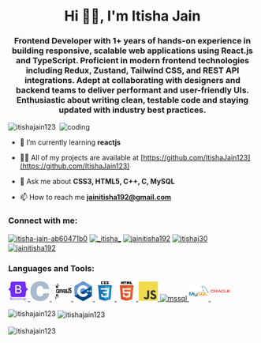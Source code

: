 <h1 align="center">Hi 👋🏻, I'm Itisha Jain</h1>
<h3 align="center">Frontend Developer with 1+ years of hands-on experience in building responsive, scalable web applications using React.js and TypeScript. Proficient in modern frontend technologies including Redux, Zustand, Tailwind CSS, and REST API integrations. Adept at collaborating with designers and backend teams to deliver performant and user-friendly UIs. Enthusiastic about writing clean, testable code and staying updated with industry best practices.
</h3>

<img align="right" alt="coding" width="400" src="https://media.tenor.com/PP9v7VIs6R4AAAAd/scaler-create-impact.gif">

<p align="left"> <img src="https://komarev.com/ghpvc/?username=itishajain123&label=Profile%20views&color=0e75b6&style=flat" alt="itishajain123" /> </p>

- 🌱 I’m currently learning **reactjs**

- 👨‍💻 All of my projects are available at [https://github.com/ItishaJain123](https://github.com/ItishaJain123)

- 💬 Ask me about **CSS3, HTML5, C++, C, MySQL**

- 📫 How to reach me **jainitisha192@gmail.com**

<h3 align="left">Connect with me:</h3>
<p align="left">
<a href="https://linkedin.com/in/itisha-jain-ab60471b0" target="blank"><img align="center" src="https://raw.githubusercontent.com/rahuldkjain/github-profile-readme-generator/master/src/images/icons/Social/linked-in-alt.svg" alt="itisha-jain-ab60471b0" height="30" width="40" /></a>
<a href="https://instagram.com/_itisha_" target="blank"><img align="center" src="https://raw.githubusercontent.com/rahuldkjain/github-profile-readme-generator/master/src/images/icons/Social/instagram.svg" alt="_itisha_" height="30" width="40" /></a>
<a href="https://www.hackerrank.com/jainitisha192" target="blank"><img align="center" src="https://raw.githubusercontent.com/rahuldkjain/github-profile-readme-generator/master/src/images/icons/Social/hackerrank.svg" alt="jainitisha192" height="30" width="40" /></a>
<a href="https://www.leetcode.com/itishaj30" target="blank"><img align="center" src="https://raw.githubusercontent.com/rahuldkjain/github-profile-readme-generator/master/src/images/icons/Social/leet-code.svg" alt="itishaj30" height="30" width="40" /></a>
<a href="https://auth.geeksforgeeks.org/user/jainitisha192" target="blank"><img align="center" src="https://raw.githubusercontent.com/rahuldkjain/github-profile-readme-generator/master/src/images/icons/Social/geeks-for-geeks.svg" alt="jainitisha192" height="30" width="40" /></a>
</p>

<h3 align="left">Languages and Tools:</h3>
<p align="left"> <a href="https://getbootstrap.com" target="_blank" rel="noreferrer"> <img src="https://raw.githubusercontent.com/devicons/devicon/master/icons/bootstrap/bootstrap-plain-wordmark.svg" alt="bootstrap" width="40" height="40"/> </a> <a href="https://www.cprogramming.com/" target="_blank" rel="noreferrer"> <img src="https://raw.githubusercontent.com/devicons/devicon/master/icons/c/c-original.svg" alt="c" width="40" height="40"/> </a> <a href="https://canvasjs.com" target="_blank" rel="noreferrer"> <img src="https://raw.githubusercontent.com/Hardik0307/Hardik0307/master/assets/canvasjs-charts.svg" alt="canvasjs" width="40" height="40"/> </a> <a href="https://www.w3schools.com/cpp/" target="_blank" rel="noreferrer"> <img src="https://raw.githubusercontent.com/devicons/devicon/master/icons/cplusplus/cplusplus-original.svg" alt="cplusplus" width="40" height="40"/> </a> <a href="https://www.w3schools.com/css/" target="_blank" rel="noreferrer"> <img src="https://raw.githubusercontent.com/devicons/devicon/master/icons/css3/css3-original-wordmark.svg" alt="css3" width="40" height="40"/> </a> <a href="https://www.w3.org/html/" target="_blank" rel="noreferrer"> <img src="https://raw.githubusercontent.com/devicons/devicon/master/icons/html5/html5-original-wordmark.svg" alt="html5" width="40" height="40"/> </a> <a href="https://developer.mozilla.org/en-US/docs/Web/JavaScript" target="_blank" rel="noreferrer"> <img src="https://raw.githubusercontent.com/devicons/devicon/master/icons/javascript/javascript-original.svg" alt="javascript" width="40" height="40"/> </a> <a href="https://www.microsoft.com/en-us/sql-server" target="_blank" rel="noreferrer"> <img src="https://www.svgrepo.com/show/303229/microsoft-sql-server-logo.svg" alt="mssql" width="40" height="40"/> </a> <a href="https://www.mysql.com/" target="_blank" rel="noreferrer"> <img src="https://raw.githubusercontent.com/devicons/devicon/master/icons/mysql/mysql-original-wordmark.svg" alt="mysql" width="40" height="40"/> </a> <a href="https://www.oracle.com/" target="_blank" rel="noreferrer"> <img src="https://raw.githubusercontent.com/devicons/devicon/master/icons/oracle/oracle-original.svg" alt="oracle" width="40" height="40"/> </a> </p>

<p><img align="left" src="https://github-readme-stats.vercel.app/api/top-langs?username=itishajain123&show_icons=true&locale=en&layout=compact" alt="itishajain123" /></p>

<p>&nbsp;<img align="center" src="https://github-readme-stats.vercel.app/api?username=itishajain123&show_icons=true&locale=en" alt="itishajain123" /></p>

<p><img align="center" src="https://github-readme-streak-stats.herokuapp.com/?user=itishajain123&" alt="itishajain123" /></p>
